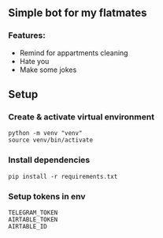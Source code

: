 ## Simple bot for my flatmates
### Features:
- Remind for appartments cleaning
- Hate you
- Make some jokes

## Setup
### Create & activate virtual environment
```
python -m venv "venv"
source venv/bin/activate
```


### Install dependencies
```
pip install -r requirements.txt
```

### Setup tokens in env
```
TELEGRAM_TOKEN
AIRTABLE_TOKEN
AIRTABLE_ID
```
